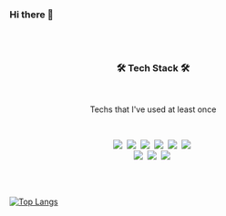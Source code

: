 ### Hi there 👋

<!--
**choisuill/choisuill** is a ✨ _special_ ✨ repository because its `README.md` (this file) appears on your GitHub profile.

Here are some ideas to get you started:

- 🔭 I’m currently working on ...
- 🌱 I’m currently learning ...
- 👯 I’m looking to collaborate on ...
- 🤔 I’m looking for help with ...
- 💬 Ask me about ...
- 📫 How to reach me: ...
- 😄 Pronouns: ...
- ⚡ Fun fact: ...
-->


<!-- ![choisuill's github stats](https://github-readme-stats.vercel.app/api?username=choisuill&show_icons=true&theme=dark&count_private=false) -->




</br>
</br>
<h3 align="center">🛠 Tech Stack 🛠</h3>
</br>
<p align="center"> Techs that I've used at least once </p>
</br>
<p align="center">
  <img src="https://img.shields.io/badge/Html-e34f26?style=flat-square&logo=Html&logoColor=white"/></a>&nbsp;
  <img src="https://img.shields.io/badge/Css-1572B6?style=flat-square&logo=Css3&logoColor=white"/></a>&nbsp;
  <img src="https://img.shields.io/badge/JavaScript-F7DF1E?style=flat-square&logo=JavaScript&logoColor=white"/></a>&nbsp;
  <img src="https://img.shields.io/badge/Jquery-0769ad?style=flat-square&logo=Jquery&logoColor=white"/></a>&nbsp;
  <img src="https://img.shields.io/badge/Vue-4fc08d?style=flat-square&logo=Vue.js&logoColor=white"/></a>&nbsp;
  <img src="https://img.shields.io/badge/React-61dafb?style=flat-square&logo=React&logoColor=white"/></a>&nbsp;
  </br>
  <img src="https://img.shields.io/badge/WordPress-21759b?style=flat-square&logo=wordpress&logoColor=white"/></a>&nbsp;
  <img src="https://img.shields.io/badge/Python-3766AB?style=flat-square&logo=Python&logoColor=white"/></a>&nbsp;
  <img src="https://img.shields.io/badge/Django-092e20?style=flat-square&logo=django&logoColor=white"/></a>&nbsp;
</p>
</br>
</br>


[![Top Langs](https://github-readme-stats.vercel.app/api/top-langs/?username=choisuill)](https://github.com/anuraghazra/github-readme-stats)
